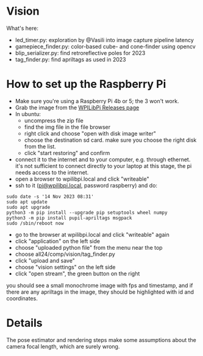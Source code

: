 # Vision

What's here:

* led_timer.py: exploration by @Vasili into image capture pipeline latency
* gamepiece_finder.py: color-based cube- and cone-finder using opencv
* blip_serializer.py: find retroreflective poles for 2023
* tag_finder.py: find apriltags as used in 2023


# How to set up the Raspberry Pi

* Make sure you're using a Raspberry Pi 4b or 5; the 3 won't work.
* Grab the image from the [WPILibPi Releases page](https://github.com/wpilibsuite/WPILibPi/releases)
* In ubuntu:
  * uncompress the zip file
  * find the img file in the file browser
  * right click and choose "open with disk image writer"
  * choose the destination sd card.  make sure you choose the right disk from the list.
  * click "start restoring" and confirm
* connect it to the internet and to your computer, e.g. through ethernet.
it's not sufficient to connect directly to your laptop at this stage, the pi needs access to the internet.
* open a browser to wpilibpi.local and click "writeable"
* ssh to it (pi@wpilibpi.local, password raspberry) and do:

```
sudo date -s '14 Nov 2023 08:31'
sudo apt update
sudo apt upgrade
python3 -m pip install --upgrade pip setuptools wheel numpy
python3 -m pip install pupil-apriltags msgpack
sudo /sbin/reboot now
```
* go to the browser at wpilibpi.local and click "writeable" again
* click "application" on the left side
* choose "uploaded python file" from the menu near the top
* choose all24/comp/vision/tag_finder.py
* click "upload and save"
* choose "vision settings" on the left side
* click "open stream", the green button on the right

you should see a small monochrome image with fps and timestamp, and if there are any apriltags in the image, they should be highlighted with id and coordinates.

# Details

The pose estimator and rendering steps make some assumptions about the camera focal length, which are
surely wrong.
